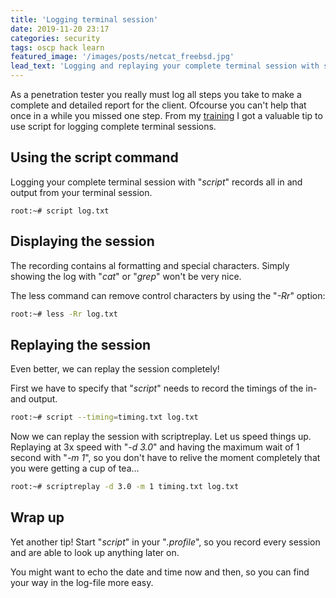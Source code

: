 ```yaml
---
title: 'Logging terminal session'
date: 2019-11-20 23:17
categories: security
tags: oscp hack learn 
featured_image: '/images/posts/netcat_freebsd.jpg'
lead_text: 'Logging and replaying your complete terminal session with script'
---
```


As a penetration tester you really must log all steps you take to make a
complete and detailed report for the client. Ofcourse you can't help that
once in a while you missed one step. From my [training](/posts/security/2019/11/18/pwk-live-course/)
I got a valuable tip to use script for logging complete terminal 
sessions.

## Using the script command
Logging your complete terminal session with "_script_" records all in and
output from your terminal session.

```
root:~# script log.txt
```

## Displaying the session
The recording contains al formatting and special characters. Simply showing
the log with "_cat_" or "_grep_" won't be very nice.

The less command can remove control characters by using the "_-Rr_"
option: 

```bash
root:~# less -Rr log.txt
```

## Replaying the session
Even better, we can replay the session completely!

First we have to specify that "_script_" needs to record the timings of the
in- and output.

```bash
root:~# script --timing=timing.txt log.txt
```

Now we can replay the session with scriptreplay. Let us speed things up. 
Replaying at 3x speed with "_-d 3.0_" and having the maximum wait of 1 second
with "_-m 1_", so you don't have to relive the moment completely that you were
getting a cup of tea...

```bash
root:~# scriptreplay -d 3.0 -m 1 timing.txt log.txt
```

## Wrap up
Yet another tip! Start "_script_" in your "_.profile_", so you record every session
and are able to look up anything later on. 

You might want to echo the date and time now and then, so you can find your way
in the log-file more easy.


